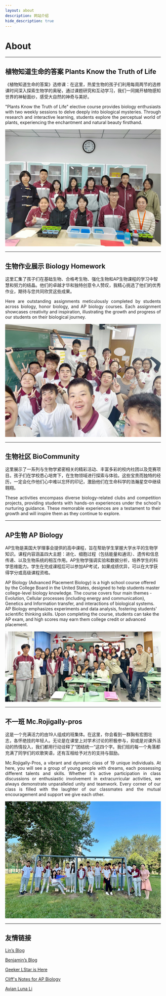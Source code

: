 ```yaml
---
layout: about
description: 网站介绍
hide_description: true
---
```


# About

<!--author-->

---

## 植物知道生命的答案 Plants Know the Truth of Life

《植物知道生命的答案》选修课：在这里，热爱生物的孩子们利用每周两节的选修课时间深入探索生物学的奥秘，通过课题研究和互动学习，我们一同揭开植物感知世界的神秘面纱，感受大自然的神奇与美好。

<p style="text-align: justify;"> 
"Plants Know the Truth of Life" elective course provides biology enthusiasts with two weekly sessions to delve deeply into biological mysteries. Through research and interactive learning, students explore the perceptual world of plants, experiencing the enchantment and natural beauty firsthand.
</p>

![](assets/img/about/about_1.jpg)

---

## 生物作业展示 Biology Homework

这里汇集了孩子们在基础生物、合格考生物、强化生物和AP生物课程的学习中智慧和努力的结晶。他们的卓越才华和独特创意令人赞叹，我精心挑选了他们的优秀作业，期待与您共同欣赏这些成果。

<p style="text-align: justify;"> 
Here are outstanding assignments meticulously completed by students across biology, honor biology, and AP biology courses. Each assignment showcases creativity and inspiration, illustrating the growth and progress of our students on their biological journey.
</p>

![](assets/img/about/about_3.png)

---

## 生物社区 BioCommunity

这里展示了一系列与生物学紧密相关的精彩活动、丰富多彩的校内社团以及竞赛项目。孩子们在学校悉心培育下，在生物领域进行探索与体验。这些宝贵而独特的经历，一定会化作他们心中难以忘怀的印记，激励他们在生命科学的浩瀚星空中继续翱翔。

<p style="text-align: justify;"> 
These activities encompass diverse biology-related clubs and competition projects, providing students with hands-on experiences under the school's nurturing guidance. These memorable experiences are a testament to their growth and will inspire them as they continue to explore.
</p>

---

## AP生物 AP Biology

AP生物是美国大学理事会提供的高中课程，旨在帮助学生掌握大学水平的生物学知识。课程内容涵盖四大主题：进化、细胞过程（包括能量和通讯）、遗传和信息传递、以及生物系统的相互作用。AP生物学强调实验和数据分析，培养学生的科学思维能力。学生在完成课程后可以参加AP考试，如果成绩优异，可以在大学获得学分或高级课程资格。

AP Biology (Advanced Placement Biology) is a high school course offered by the College Board in the United States, designed to help students master college-level biology knowledge. The course covers four main themes - Evolution, Cellular processes (including energy and communication), Genetics and Information transfer, and interactions of biological systems. AP Biology emphasizes experiments and data analysis, fostering students' scientific thinking skills. Upon completing the course, students can take the AP exam, and high scores may earn them college credit or advanced placement.

![](assets/img/about/about_4.jpg)

---

## 不一班 Mc.Rojigally-pros 

这是一个充满活力的由19人组成的班集体。在这里，你会看到一群胸有宏图壮志，各怀绝技的年轻人。无论是在课堂上对学术讨论的积极参与，抑或是对课外活动的热情投入，我们都用行动诠释了“团结统一”这四个字。我们班的每一个角落都充满了同学们的欢歌笑语，还有互相给予对方的支持与鼓励。

<p style="text-align: justify;"> 
Mc.Rojigally-Pros, a vibrant and dynamic class of 19 unique individuals. At here, you will see a group of young people with dreams, each possessing different talents and skills. Whether it’s active participation in class discussions or enthusiastic involvement in extracurricular activities, we always demonstrate unparalleled unity and teamwork. Every corner of our class is filled with the laughter of our classmates and the mutual encouragement and support we give each other.
</p>

![](assets/img/about/about_2.jpg)

---

## 友情链接

[Lin’s Blog](https://dreta.dev/)

[Benjamin’s Blog](https://www.benjaminjiang.com/)

[Geeker LStar is Here](https://geekerlstar.com)

[Cliff's Notes for AP Biology](https://dawn-countess-e09.notion.site/AP-Biology-Notes-1a83a033920080bfaeeadd0b7446bfb4?pvs=4)

[Avian Luna Li](https://www.avianw.com/)